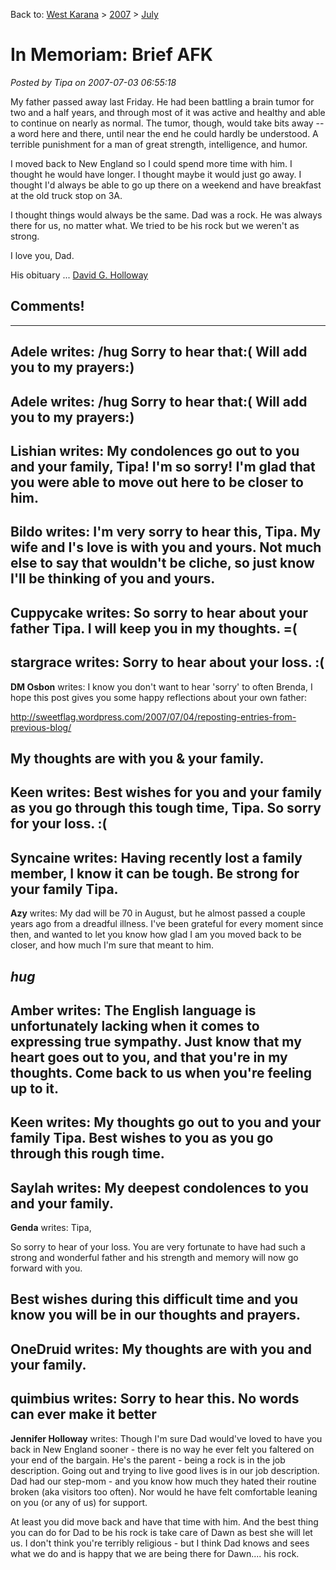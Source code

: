 Back to: [West Karana](/posts/westkarana.md) > [2007](/posts/2007/westkarana.md) > [July](./westkarana.md)
# In Memoriam: Brief AFK

*Posted by Tipa on 2007-07-03 06:55:18*

My father passed away last Friday. He had been battling a brain tumor for two and a half years, and through most of it was active and healthy and able to continue on nearly as normal. The tumor, though, would take bits away -- a word here and there, until near the end he could hardly be understood. A terrible punishment for a man of great strength, intelligence, and humor.

I moved back to New England so I could spend more time with him. I thought he would have longer. I thought maybe it would just go away. I thought I'd always be able to go up there on a weekend and have breakfast at the old truck stop on 3A.

I thought things would always be the same. Dad was a rock. He was always there for us, no matter what. We tried to be his rock but we weren't as strong.

I love you, Dad.

His obituary ... [David G. Holloway](http://www.concordmonitor.com/apps/pbcs.dll/article?AID=/20070701/REPOSITORY/707010386/1006/COMMUNITY02)
## Comments!
---
**Adele** writes: /hug Sorry to hear that:( Will add you to my prayers:)
---
**Adele** writes: /hug Sorry to hear that:( Will add you to my prayers:)
---
**Lishian** writes: My condolences go out to you and your family, Tipa! I'm so sorry! I'm glad that you were able to move out here to be closer to him.
---
**Bildo** writes: I'm very sorry to hear this, Tipa. My wife and I's love is with you and yours. Not much else to say that wouldn't be cliche, so just know I'll be thinking of you and yours.
---
**Cuppycake** writes: So sorry to hear about your father Tipa. I will keep you in my thoughts. =(
---
**stargrace** writes: Sorry to hear about your loss. :(
---
**DM Osbon** writes: I know you don't want to hear 'sorry' to often Brenda, I hope this post gives you some happy reflections about your own father:

http://sweetflag.wordpress.com/2007/07/04/reposting-entries-from-previous-blog/

My thoughts are with you & your family.
---
**Keen** writes: Best wishes for you and your family as you go through this tough time, Tipa. So sorry for your loss. :(
---
**Syncaine** writes: Having recently lost a family member, I know it can be tough. Be strong for your family Tipa.
---
**Azy** writes: My dad will be 70 in August, but he almost passed a couple years ago from a dreadful illness. I've been grateful for every moment since then, and wanted to let you know how glad I am you moved back to be closer, and how much I'm sure that meant to him.

*hug*
---
**Amber** writes: The English language is unfortunately lacking when it comes to expressing true sympathy. Just know that my heart goes out to you, and that you're in my thoughts. Come back to us when you're feeling up to it.
---
**Keen** writes: My thoughts go out to you and your family Tipa. Best wishes to you as you go through this rough time.
---
**Saylah** writes: My deepest condolences to you and your family.
---
**Genda** writes: Tipa,

So sorry to hear of your loss. You are very fortunate to have had such a strong and wonderful father and his strength and memory will now go forward with you.

Best wishes during this difficult time and you know you will be in our thoughts and prayers.
---
**OneDruid** writes: My thoughts are with you and your family.
---
**quimbius** writes: Sorry to hear this. No words can ever make it better
---
**Jennifer Holloway** writes: Though I'm sure Dad would've loved to have you back in New England sooner - there is no way he ever felt you faltered on your end of the bargain. He's the parent - being a rock is in the job description. Going out and trying to live good lives is in our job description. Dad had our step-mom - and you know how much they hated their routine broken (aka visitors too often). Nor would he have felt comfortable leaning on you (or any of us) for support.

At least you did move back and have that time with him. And the best thing you can do for Dad to be his rock is take care of Dawn as best she will let us. I don't think you're terribly religious - but I think Dad knows and sees what we do and is happy that we are being there for Dawn.... his rock.
